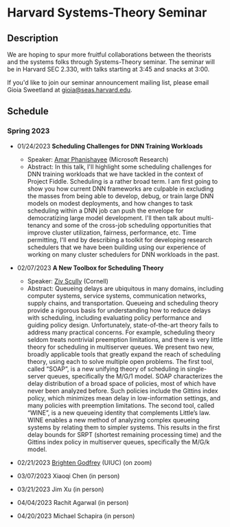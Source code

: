 # Harvard Systems-Theory Seminar

## Description
We are hoping to spur more fruitful collaborations between the theorists and the systems folks through Systems-Theory seminar. The seminar will be in Harvard SEC 2.330, with talks starting at 3:45 and snacks at 3:00.

If you'd like to join our seminar announcement mailing list, please email Gioia Sweetland at gioia@seas.harvard.edu.

## Schedule

### Spring 2023
- 01/24/2023 **Scheduling Challenges for DNN Training Workloads**
  * Speaker: [Amar Phanishayee](https://www.microsoft.com/en-us/research/people/amar/) (Microsoft Research)
  * Abstract: In this talk, I'll highlight some scheduling challenges for DNN training workloads that we have tackled in the context of Project Fiddle.  Scheduling is a rather broad term. I am first going to show you how current DNN frameworks are culpable in excluding the masses from being able to develop, debug, or train large DNN models on modest deployments, and how changes to task scheduling within a DNN job can push the envelope for democratizing large model development.  I'll then talk about multi-tenancy and some of the cross-job scheduling opportunities that improve cluster utilization, fairness, performance, etc.  Time permitting, I'll end by describing a toolkit for developing research schedulers that we have been building using our experience of working on many cluster schedulers for DNN workloads in the past. 

- 02/07/2023 **A New Toolbox for Scheduling Theory**
  * Speaker: [Ziv Scully](https://ziv.codes/) (Cornell)
  * Abstract: Queueing delays are ubiquitous in many domains, including computer systems, service systems, communication networks, supply chains, and transportation. Queueing and scheduling theory provide a rigorous basis for understanding how to reduce delays with scheduling, including evaluating policy performance and guiding policy design. Unfortunately, state-of-the-art theory fails to address many practical concerns. For example, scheduling theory seldom treats nontrivial preemption limitations, and there is very little theory for scheduling in multiserver queues. We present two new, broadly applicable tools that greatly expand the reach of scheduling theory, using each to solve multiple open problems. The first tool, called “SOAP”, is a new unifying theory of scheduling in single-server queues, specifically the M/G/1 model. SOAP characterizes the delay distribution of a broad space of policies, most of which have never been analyzed before. Such policies include the Gittins index policy, which minimizes mean delay in low-information settings, and many policies with preemption limitations. The second tool, called “WINE”, is a new queueing identity that complements Little’s law. WINE enables a new method of analyzing complex queueing systems by relating them to simpler systems. This results in the first delay bounds for SRPT (shortest remaining processing time) and the Gittins index policy in multiserver queues, specifically the M/G/k model.

- 02/21/2023 [Brighten Godfrey](https://pbg.cs.illinois.edu/) (UIUC) (on zoom)
- 03/07/2023 Xiaoqi Chen (in person)
- 03/21/2023 Jim Xu (in person)
- 04/04/2023 Rachit Agarwal (in person)
- 04/20/2023 Michael Schapira (in person)
